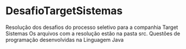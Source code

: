 # DesafioTargetSistemas
Resolução dos desafios do processo seletivo para a companhia Target Sistemas
Os arquivos com a resolução estão na pasta src.
Questões de programação desenvolvidas na Linguagem Java
